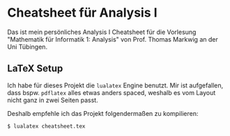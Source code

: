# Cheatsheet für Analysis I

Das ist mein persönliches Analysis I Cheatsheet für die Vorlesung
"Mathematik für Informatik 1: Analysis" von Prof. Thomas Markwig an der Uni Tübingen.

## LaTeX Setup
Ich habe für dieses Projekt die `lualatex` Engine benutzt.
Mir ist aufgefallen, dass bspw. `pdflatex` alles etwas anders spaced, weshalb es vom Layout nicht ganz in zwei Seiten passt.

Deshalb empfehle ich das Projekt folgendermaßen zu kompilieren:
```console
$ lualatex cheatsheet.tex
```
